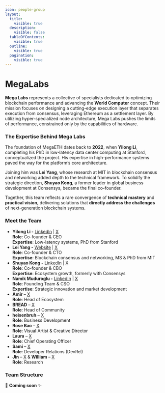 ```yaml
---
icon: people-group
layout:
  title:
    visible: true
  description:
    visible: false
  tableOfContents:
    visible: true
  outline:
    visible: true
  pagination:
    visible: true
---
```


# MegaLabs

**Mega Labs** represents a collective of specialists dedicated to optimizing blockchain performance and advancing the **World Computer** concept. Their mission focuses on designing a cutting-edge execution layer that separates execution from consensus, leveraging Ethereum as a settlement layer. By utilizing hyper-specialized node architecture, Mega Labs pushes the limits of performance, constrained only by the capabilities of hardware.

### The Expertise Behind Mega Labs

The foundation of MegaETH dates back to **2022**, when **Yilong Li**, completing his PhD in low-latency data center computing at Stanford, conceptualized the project. His expertise in high-performance systems paved the way for the platform’s core architecture.

Joining him was **Lei Yang**, whose research at MIT in blockchain consensus and networking added depth to the technical framework. To solidify the strategic direction, **Shuyao Kong**, a former leader in global business development at Consensys, became the final co-founder.&#x20;

Together, this team reflects a rare convergence of **technical mastery** and **practical vision**, delivering solutions that **directly address the challenges** of next-generation blockchain systems.

### **Meet the Team**

* **Yilong Li -** [LinkedIn](https://www.linkedin.com/in/yilong-li-a6883356/) | [X](https://x.com/yilongl_megaeth)\
  **Role**: Co-founder & CEO\
  **Expertise**: Low-latency systems, PhD from Stanford
* **Lei Yang -** [Website](https://leiy.me/) | [X](https://x.com/yangl1996)\
  **Role**: Co-founder & CTO\
  **Expertise**: Blockchain consensus and networking, MS & PhD from MIT
* **Shuyao Kong -** [LinkedIn](https://www.linkedin.com/in/shuyao-kong/) | [X](https://x.com/hotpot_dao)\
  **Role**: Co-founder & CBO\
  **Expertise**: Ecosystem growth, formerly with Consensys
* **Namik Muduroglu -** [LinkedIn](https://www.linkedin.com/in/namikmuduroglu/) | [X](https://x.com/NamikMuduroglu)\
  **Role**: Founding Team & CSO\
  **Expertise**: Strategic innovation and market development
* **Amir** – [X](https://x.com/amiralmaimani)\
  **Role**: Head of Ecosystem
* **BREAD** – [X](https://x.com/0xBreadguy)\
  **Role**: Head of Community
* **heisenbruh** – [X](https://x.com/0xHeisenbruh)\
  **Role**: Business Development
* **Rose Bao** – [X](https://x.com/HarukoRose)\
  **Role**: Visual Artist & Creative Director
* **Laura** – [X](https://x.com/0xlifeitself)\
  **Role**: Chief Operating Officer
* **Sami** – [X](https://x.com/0xSami_M)\
  **Role**: Developer Relations (DevRel)
* **Jin** – [X](https://x.com/_Digital_J_) & **William** – [X](https://x.com/troublor)\
  **Role**: Research

### Team Structure <a href="#team-structure" id="team-structure"></a>

🚧 **Coming soon** ✨
